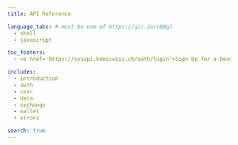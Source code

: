 ```yaml
---
title: API Reference

language_tabs: # must be one of https://git.io/vQNgJ
  - shell
  - javascript

toc_footers:
  - <a href='https://sysapi.kamiswiss.ch/auth/login'>Sign Up for a Developer Key</a>

includes:
  - introduction
  - auth
  - user
  - data
  - exchange
  - wallet
  - errors

search: true
---
```

